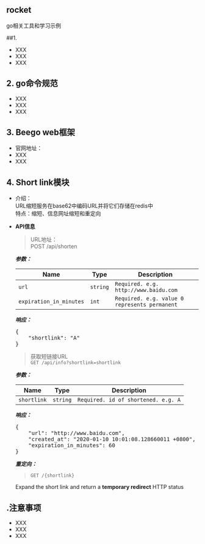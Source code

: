 ## rocket
go相关工具和学习示例

##1. 
- XXX
- XXX
- XXX

## 2. go命令规范
- XXX
- XXX
- XXX

## 3. Beego web框架
- 官网地址：
- XXX
- XXX

## 4. Short link模块
- 介绍：<br/>
URL缩短服务在base62中编码URL并将它们存储在redis中<br/>
特点：缩短、信息网址缩短和重定向

- **API信息**<br/>

  > URL地址：<br/>
  > POST /api/shorten
  
  ***参数：***
  
  | Name | Type | Description |
  | ---- | ---- | ----------- |
  | `url`  | `string` | `Required. e.g. http://www.baidu.com` |
  | `expiration_in_minutes` | `int` | `Required. e.g. value 0 represents permanent` |
  
  ***响应：***
  
  <pre>
  {
      "shortlink": "A"
  }
  </pre>
  
  > 获取短链接URL<br/>
  > `GET /api/info?shortlink=shortlink`
  
  ***参数：***
  
  | Name | Type | Description |
  | ---- | ---- | ----------- |
  | `shortlink`  | `string` | `Required. id of shortened. e.g. A` |
  
  ***响应：***
  
  <pre>
  {
      "url": "http://www.baidu.com",
      "created_at": "2020-01-10 10:01:08.128660011 +0800",
      "expiration_in_minutes": 60
  }
  </pre>
  
    ***重定向：***
  
    > `GET /{shortlink}`
  
    Expand the short link and return a **temporary redirect** HTTP status 

## .注意事项
- XXX
- XXX
- XXX


